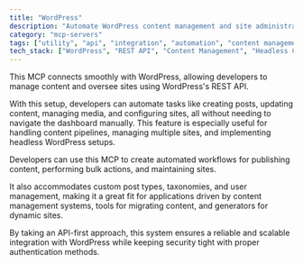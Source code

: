 ```yaml
---
title: "WordPress"
description: "Automate WordPress content management and site administration tasks through API integration without dashboard access."
category: "mcp-servers"
tags: ["utility", "api", "integration", "automation", "content management", "headless cms"]
tech_stack: ["WordPress", "REST API", "Content Management", "Headless CMS", "Web Development", "API-first approach"]
---
```


This MCP connects smoothly with WordPress, allowing developers to manage content and oversee sites using WordPress's REST API. 

With this setup, developers can automate tasks like creating posts, updating content, managing media, and configuring sites, all without needing to navigate the dashboard manually. This feature is especially useful for handling content pipelines, managing multiple sites, and implementing headless WordPress setups.

Developers can use this MCP to create automated workflows for publishing content, performing bulk actions, and maintaining sites. 

It also accommodates custom post types, taxonomies, and user management, making it a great fit for applications driven by content management systems, tools for migrating content, and generators for dynamic sites.

By taking an API-first approach, this system ensures a reliable and scalable integration with WordPress while keeping security tight with proper authentication methods.